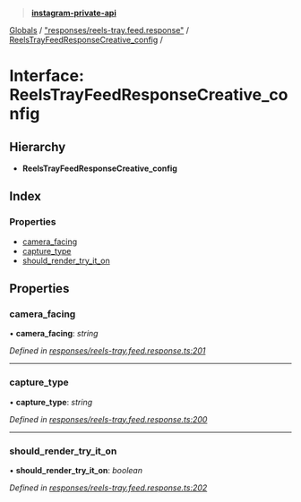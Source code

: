> **[instagram-private-api](../README.md)**

[Globals](../README.md) / ["responses/reels-tray.feed.response"](../modules/_responses_reels_tray_feed_response_.md) / [ReelsTrayFeedResponseCreative_config](_responses_reels_tray_feed_response_.reelstrayfeedresponsecreative_config.md) /

# Interface: ReelsTrayFeedResponseCreative_config

## Hierarchy

* **ReelsTrayFeedResponseCreative_config**

## Index

### Properties

* [camera_facing](_responses_reels_tray_feed_response_.reelstrayfeedresponsecreative_config.md#camera_facing)
* [capture_type](_responses_reels_tray_feed_response_.reelstrayfeedresponsecreative_config.md#capture_type)
* [should_render_try_it_on](_responses_reels_tray_feed_response_.reelstrayfeedresponsecreative_config.md#should_render_try_it_on)

## Properties

###  camera_facing

• **camera_facing**: *string*

*Defined in [responses/reels-tray.feed.response.ts:201](https://github.com/dilame/instagram-private-api/blob/173bc62/src/responses/reels-tray.feed.response.ts#L201)*

___

###  capture_type

• **capture_type**: *string*

*Defined in [responses/reels-tray.feed.response.ts:200](https://github.com/dilame/instagram-private-api/blob/173bc62/src/responses/reels-tray.feed.response.ts#L200)*

___

###  should_render_try_it_on

• **should_render_try_it_on**: *boolean*

*Defined in [responses/reels-tray.feed.response.ts:202](https://github.com/dilame/instagram-private-api/blob/173bc62/src/responses/reels-tray.feed.response.ts#L202)*